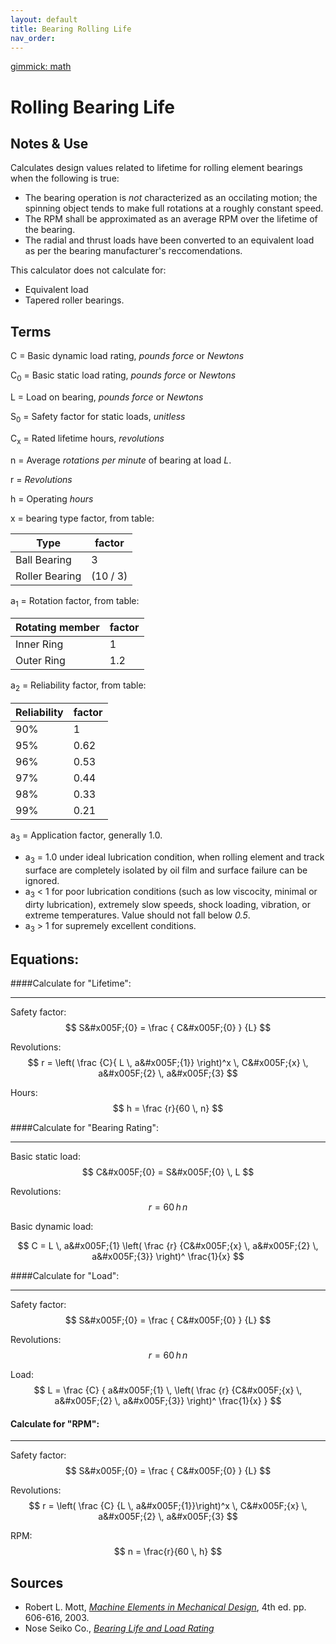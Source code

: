 ```yaml
---
layout: default
title: Bearing Rolling Life
nav_order: 
---
```

[gimmick: math]()

Rolling Bearing Life
===

Notes & Use
---

Calculates design values related to lifetime for rolling element bearings when the following is true:

* The bearing operation is *not* characterized as an occilating motion; the spinning object tends to make full rotations at a roughly constant speed.
* The RPM shall be approximated as an average RPM over the lifetime of the bearing.
*  The radial and thrust loads have been converted to an equivalent load as per the bearing manufacturer's reccomendations.

This calculator does not calculate for:

* Equivalent load
* Tapered roller bearings.


Terms
---

C = Basic dynamic load rating, *pounds force* or *Newtons*

C<sub>0</sub> = Basic static load rating, *pounds force* or *Newtons*

L = Load on bearing, *pounds force* or *Newtons*

S<sub>0</sub> = Safety factor for static loads, *unitless*

C<sub>x</sub> = Rated lifetime hours, *revolutions*

n = Average *rotations per minute* of bearing at load *L*.

r = *Revolutions*

h = Operating *hours*

x = bearing type factor, from table:

|Type|factor|
|------|------|
|Ball Bearing|3|
|Roller Bearing|(10 / 3)|

a<sub>1</sub> = Rotation factor, from table:

|Rotating member|factor|
|------|------|
|Inner Ring|1|
|Outer Ring|1.2|

a<sub>2</sub> = Reliability factor, from table:

|Reliability|factor|
|------|------|
|90%|1|
|95%|0.62|
|96%|0.53|
|97%|0.44|
|98%|0.33|
|99%|0.21|

a<sub>3</sub> = Application factor, generally 1.0.

* a<sub>3</sub> = 1.0 under ideal lubrication condition, when rolling element and track surface are completely isolated by oil film and surface failure can be ignored.
* a<sub>3</sub> &lt; 1 for poor lubrication conditions (such as low viscocity, minimal or dirty lubrication),  extremely slow speeds, shock loading, vibration, or extreme temperatures.  Value should not fall below *0.5*.
* a<sub>3</sub> &gt; 1 for supremely excellent conditions.

Equations:
---

####Calculate for "Lifetime":

---

Safety factor:
$$ S&#x005F;{0} = \frac { C&#x005F;{0} } {L} $$

Revolutions:
$$ r = \left( \frac {C}{ L \, a&#x005F;{1}} \right)^x
    \, C&#x005F;{x} \, a&#x005F;{2} \, a&#x005F;{3}
$$

Hours:
$$ h = \frac {r}{60 \, n} $$


####Calculate for "Bearing Rating":

---

Basic static load:
$$ C&#x005F;{0} = S&#x005F;{0} \, L $$

Revolutions:
$$ r = 60 \, h \, n $$

Basic dynamic load:

$$ C = L \, a&#x005F;{1} 
            \left(
                \frac
                    {r}
                    {C&#x005F;{x} \, a&#x005F;{2} \, a&#x005F;{3}}
            \right)^ \frac{1}{x}
$$

####Calculate for "Load":

---

Safety factor:
$$ S&#x005F;{0} = \frac { C&#x005F;{0} } {L} $$

Revolutions:
$$ r = 60 \,h \, n $$

Load:
$$ L = \frac {C}
    { a&#x005F;{1} \,
        \left( \frac
            {r}
            {C&#x005F;{x} \, a&#x005F;{2} \, a&#x005F;{3}}
        \right)^ \frac{1}{x}
}
$$

#### Calculate for "RPM":

---

Safety factor:
$$ S&#x005F;{0} = \frac { C&#x005F;{0} } {L} $$

Revolutions:
$$ r = \left( \frac {C} {L \, a&#x005F;{1}}\right)^x \,
    C&#x005F;{x} \, a&#x005F;{2} \, a&#x005F;{3}
$$

RPM:
$$ n = \frac{r}{60 \, h} $$


Sources
---

* Robert L. Mott, *[Machine Elements in Mechanical Design](http://www.amazon.com/Machine-Elements-Mechanical-Design-Edition/dp/0130618853/ref=sr_1_1?ie=UTF8&qid=1388274723&sr=8-1&keywords=mechanical+elements+in+machine+design)*, 4th ed. pp. 606-616, 2003.
* Nose Seiko Co., *[Bearing Life and Load Rating](http://www.nose-seiko.co.jp/en/image/pdf/e01.pdf)*
